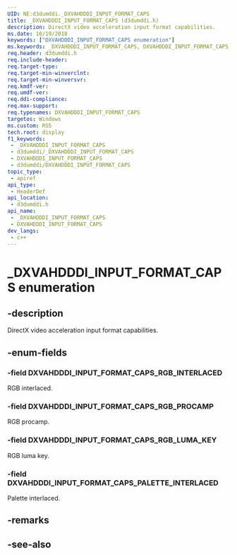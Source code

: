 ```yaml
---
UID: NE:d3dumddi._DXVAHDDDI_INPUT_FORMAT_CAPS
title: _DXVAHDDDI_INPUT_FORMAT_CAPS (d3dumddi.h)
description: DirectX video acceleration input format capabilities.
ms.date: 10/19/2018
keywords: ["DXVAHDDDI_INPUT_FORMAT_CAPS enumeration"]
ms.keywords: _DXVAHDDDI_INPUT_FORMAT_CAPS, DXVAHDDDI_INPUT_FORMAT_CAPS,
req.header: d3dumddi.h
req.include-header: 
req.target-type: 
req.target-min-winverclnt: 
req.target-min-winversvr: 
req.kmdf-ver: 
req.umdf-ver: 
req.ddi-compliance: 
req.max-support: 
req.typenames: DXVAHDDDI_INPUT_FORMAT_CAPS
targetos: Windows
ms.custom: RS5
tech.root: display
f1_keywords:
 - _DXVAHDDDI_INPUT_FORMAT_CAPS
 - d3dumddi/_DXVAHDDDI_INPUT_FORMAT_CAPS
 - DXVAHDDDI_INPUT_FORMAT_CAPS
 - d3dumddi/DXVAHDDDI_INPUT_FORMAT_CAPS
topic_type:
 - apiref
api_type:
 - HeaderDef
api_location:
 - d3dumddi.h
api_name:
 - _DXVAHDDDI_INPUT_FORMAT_CAPS
 - DXVAHDDDI_INPUT_FORMAT_CAPS
dev_langs:
 - c++
---
```


# _DXVAHDDDI_INPUT_FORMAT_CAPS enumeration


## -description

DirectX video acceleration input format capabilities.

## -enum-fields

### -field DXVAHDDDI_INPUT_FORMAT_CAPS_RGB_INTERLACED

RGB interlaced.

### -field DXVAHDDDI_INPUT_FORMAT_CAPS_RGB_PROCAMP

RGB procamp.

### -field DXVAHDDDI_INPUT_FORMAT_CAPS_RGB_LUMA_KEY

RGB luma key.

### -field DXVAHDDDI_INPUT_FORMAT_CAPS_PALETTE_INTERLACED

Palette interlaced.

## -remarks

## -see-also

